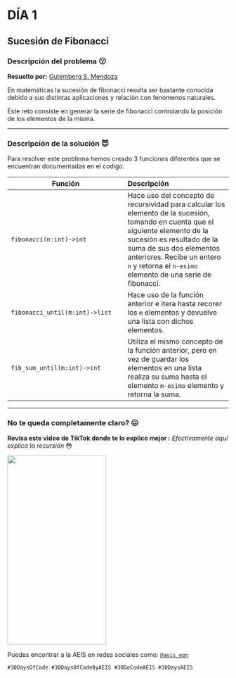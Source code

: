 # DÍA 1
## Sucesión de Fibonacci 
### Descripción del problema :kissing:
**Resuelto por:** [Gutemberg S. Mendoza](linkedin.com/in/gutembergsmendoza)

En matemáticas la sucesión de fibonacci resulta ser bastante conocida debido a sus distintas aplicaciones y relación con fenomenos naturales.

Este reto consiste en generar la serie de fibonacci controlando la posición de los elementos de la misma. 

---

### Descripción de la solución :smiling_imp:
Para resolver este problema hemos creado 3 funciones diferentes que se encuentran documentadas en el codigo.

| Función <div style="width:250px"></div> | Descripción |
| --- | :--- |
|`fibonacci(n:int)->int`| Hace uso del concepto de recursividad para calcular los elemento de la sucesión, tomando en cuenta que el siguiente elemento de la sucesión es resultado de la suma de sus dos elementos anteriores. Recibe un entero `n` y retorna el `n-esimo` elemento de una serie de fibonacci.| 
|`fibonacci_until(m:int)->list`|Hace uso de la función anterior e itera hasta recorer los ```m``` elementos y devuelve una lista con dichos elementos.|
|`fib_sum_until(m:int)->int`| Utiliza el mismo concepto de la función anterior, pero en vez de guardar los elementos en una lista realiza su suma hasta el elemento ```m-esimo``` elemento y retorna la suma.|




---
### No te queda completamente claro? :confounded:
**Revisa este video de TikTok donde te lo explico mejor :** 
*Efectivamente aquí explico la recursión* :flushed:




[<img src="https://res.cloudinary.com/marcomontalbano/image/upload/v1664260238/video_to_markdown/images/tiktok--7147938995387878661-c05b58ac6eb4c4700831b2b3070cd403.jpg" width = "225" height = "430">](https://www.tiktok.com/@steveeeeess/video/7147938995387878661?is_copy_url=1&is_from_webapp=v1&q=matardy&t=1664260192098)


Puedes encontrar a la AEIS en redes sociales como: [```@aeis_epn```](https://www.instagram.com/aeis_epn/)



`#30DaysOfCode #30DaysOfCodeByAEIS #30DoCodeAEIS #30DaysAEIS`



